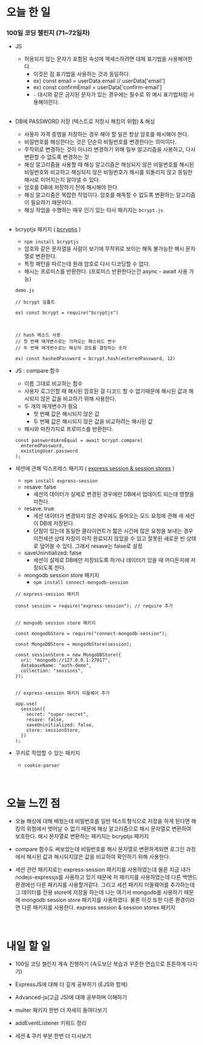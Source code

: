 # 오늘 한 일

### 100일 코딩 챌린지 (71~72일차)

- JS

  - 허용되지 않는 문자가 포함된 속성에 액세스하려면 대체 표기법을 사용해야한다.
    - 이것은 점 표기법을 사용하는 것과 동일하다.
    - ex) const email = userData.email // userData['email']
    - ex) const confirmEmail = userData['confirm-email']
    - `-` 대시와 같은 금지된 문자가 있는 경우에는 필수로 위 예시 표기법처럼 사용해야한다.

  <br />

- DB에 PASSWORD 저장 (텍스트로 저장시 해킹의 위험) & 해싱

  - 사용자 자격 증명을 저장하는 경우 해야 할 일은 항상 암호를 해시해야 한다.
  - 비밀번호를 해싱한다는 것은 단순히 비밀번호를 변경한다는 의미이다.
  - 무작위로 변경하는 것이 아니라 변경하기 위해 일부 알고리즘을 사용하고, 다시 변환할 수 없도록 변경하는 것
  - 해싱 알고리즘을 사용할 때 해싱 알고리즘은 해싱되지 않은 비밀번호를 해시된 비밀번호와 비교하고 해싱되지 않은 비밀번호가 해시를 되돌리지 않고 동일한 해시로 이어지는지 알아낼 수 있다.
  - 암호를 DB에 저장하기 전에 해시해야 한다.
  - 해싱 알고리즘은 복잡한 작업이다. 암호를 해독할 수 없도록 변환하는 알고리즘이 필요하기 때문이다.
  - 해싱 작업을 수행하는 매우 인기 있는 타사 패키지는 `bcrypt.js`

  <br />

- bcryptjs 패키지 ( [bcryptjs](https://www.npmjs.com/package/bcryptjs) )

  - `npm install bcryptjs`
  - 암호와 같은 문자열을 사람이 보기에 무작위로 보이는 해독 불가능한 해시 문자열로 변환한다.
  - 특정 패턴을 따르는데 원래 암호로 다시 디코딩할 수 없다.
  - 해시는 프로미스를 반환한다. (프로미스 반환한다는건 async - await 사용 가능)

  ```
  demo.js

  // bcrypt 임폴트

  ex) const bcrypt = require("bcryptjs")



  // hash 메소드 사용
  // 첫 번째 매개변수로는 가져오는 패스워드 변수
  // 두 번째 매개변수로는 해싱의 강도를 결정하는 숫자

  ex) const hashedPassword = bcrypt.hash(enteredPassword, 12)
  ```

- JS : compare 함수

  - 이름 그대로 비교하는 함수
  - 사용자 로그인할 때 해시된 암호된 걸 디코드 할 수 없기때문에 해시된 값과 해시되지 않은 값을 비교하기 위해 사용한다.
  - 두 개의 매개변수가 필요
    - 첫 번째 값은 해시되지 않은 값
    - 두 번째 값은 해시되지 않은 값을 비교하려는 해시된 값
  - 해시와 마찬가지로 프로미스를 반환한다.

  ```
  const passwordsAreEqual = await bcrypt.compare(
    enteredPassword,
    existingUser.password
  );
  ```

- 세션에 관해 익스프레스 패키지 ( [express session & session stores](https://www.npmjs.com/package/express-session) )

  - `npm install express-session`
  - resave: false
    - 세션의 데이터가 실제로 변경된 경우에만 DB에서 업데이트 되는데 영향을 미친다.
  - resave: true
    - 세션 데이터가 변경되지 않은 경우에도 들어오는 모드 요청에 관해 새 세션이 DB에 저장된다.
    - 단점이 있는데 동일한 클라이언트가 짧은 시간에 많은 요청을 보내는 경우 이전세션 상태 저장이 아직 완료되지 않았을 수 있고 잘못된 새로운 빈 상태로 덮어쓸 수 있다. 그래서 resave는 false로 설정
  - saveUninitialized: false
    - 세션이 실제로 DB에만 저장되도록 하거나 데이터가 있을 때 어디든지에 저장되도록 한다.
  - mongodb session store 패키지
    - `npm install connect-mongodb-session`

  ```
  // express-session 패키지

  const session = require("express-session"); // require 추가


  // mongodb session store 패키지

  const mongodbStore = require("connect-mongodb-session");

  const MongoDBStore = mongodbStore(session);

  const sessionStore = new MongoDBStore({
    uri: "mongodb://127.0.0.1:27017",
    databaseName: "auth-demo",
    collection: "sessions",
  });


  // express-session 패키지 미들웨어 추가

  app.use(
    session({
      secret: "super-secret",
      resave: false,
      saveUninitialized: false,
      store: sessionStore,
    })
  );
  ```

- 쿠키로 작업할 수 있는 패키지

  - `cookie-parser`

<br />

# 오늘 느낀 점

- 오늘 해싱에 대해 배웠는데 비밀번호를 일반 텍스트형식으로 저장을 하게 된다면 해킹의 위험에서 벗어날 수 없기 때문에 해싱 알고리즘으로 해시 문자열로 변환하여 보호한다. 해시 문자열로 변환하는 패키지는 bcryptjs 패키지

- compare 함수도 써보았는데 비밀번호를 해시 문자열로 변환하게되면 로그인 과정에서 해시된 값과 해시되지않은 값을 비교하여 확인하기 위해 사용한다.

- 세션 관련 패키지로는 express-session 패키지를 사용하였는데 물론 지금 내가 nodejs-expressjs를 사용하고 있기 때문에 저 패키지를 사용하였는데 다른 백엔드 환경에선 다른 패키지를 사용할거같다. 그리고 세션 패키지 미들웨어를 추가하는데 그 데이터를 전용 store에 저장을 하는데 나는 여기서 mongodb를 사용하기 때문에 mongodb session store 패키지를 사용하였다. 물론 이것 또한 다른 환경이라면 다른 패키지를 사용한다. express session & session stores 패키지

<br />

# 내일 할 일

- 100일 코딩 챌린지 계속 진행하기 (속도보단 복습과 꾸준한 연습으로 튼튼하게 다지기)

- ExpressJS에 대해 더 깊게 공부하기 (EJS와 함께)

- Advanced-js(고급 JS)에 대해 공부하며 이해하기

- multer 패키지 한번 더 자세히 들여다보기

- addEventListener 키워드 정리

- 세션 & 쿠키 부분 한번 더 다시보기
